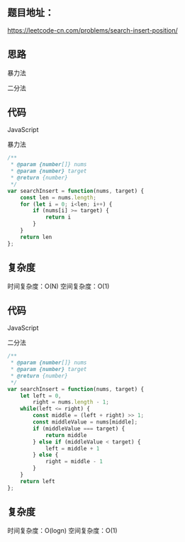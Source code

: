 ## 题目地址：

https://leetcode-cn.com/problems/search-insert-position/



## 思路

暴力法

二分法



## 代码

JavaScript

暴力法

```javascript
/**
 * @param {number[]} nums
 * @param {number} target
 * @return {number}
 */
var searchInsert = function(nums, target) {
    const len = nums.length;
    for (let i = 0; i<len; i++) {
        if (nums[i] >= target) {
            return i
        }
    }
    return len
};
```



## 复杂度

时间复杂度：O(N)
空间复杂度：O(1)



## 代码

JavaScript

二分法

```javascript
/**
 * @param {number[]} nums
 * @param {number} target
 * @return {number}
 */
var searchInsert = function(nums, target) {
    let left = 0,
        right = nums.length - 1;
    while(left <= right) {
        const middle = (left + right) >> 1;
        const middleValue = nums[middle];
        if (middleValue === target) {
            return middle
        } else if (middleValue < target) {
            left = middle + 1
        } else {
            right = middle - 1
        }
    }
    return left
};
```



## 复杂度

时间复杂度：O(logn)
空间复杂度：O(1)
